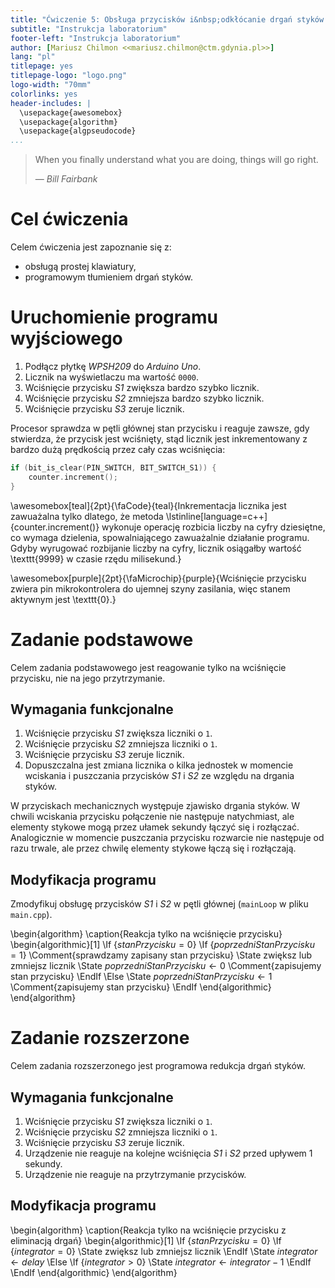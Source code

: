 ```yaml
---
title: "Ćwiczenie 5: Obsługa przycisków i&nbsp;odkłócanie drgań styków (_debouncing_)"
subtitle: "Instrukcja laboratorium"
footer-left: "Instrukcja laboratorium"
author: [Mariusz Chilmon <<mariusz.chilmon@ctm.gdynia.pl>>]
lang: "pl"
titlepage: yes
titlepage-logo: "logo.png"
logo-width: "70mm"
colorlinks: yes
header-includes: |
  \usepackage{awesomebox}
  \usepackage{algorithm}
  \usepackage{algpseudocode}
...
```


> When you finally understand what you are doing, things will go right.
>
> — _Bill Fairbank_

# Cel ćwiczenia

Celem ćwiczenia jest zapoznanie się z:

* obsługą prostej klawiatury,
* programowym tłumieniem drgań styków.

# Uruchomienie programu wyjściowego

1. Podłącz płytkę _WPSH209_ do _Arduino Uno_.
1. Licznik na wyświetlaczu ma wartość `0000`.
1. Wciśnięcie przycisku _S1_ zwiększa bardzo szybko licznik.
1. Wciśnięcie przycisku _S2_ zmniejsza bardzo szybko licznik.
1. Wciśnięcie przycisku _S3_ zeruje licznik.

Procesor sprawdza w pętli głównej stan przycisku i reaguje zawsze, gdy stwierdza, że przycisk jest wciśnięty, stąd licznik jest inkrementowany z bardzo dużą prędkością przez cały czas wciśnięcia:

```cpp
if (bit_is_clear(PIN_SWITCH, BIT_SWITCH_S1)) {
    counter.increment();
}
```

\awesomebox[teal]{2pt}{\faCode}{teal}{Inkrementacja licznika jest zawuażalna tylko dlatego, że metoda \lstinline[language=c++]{counter.increment()} wykonuje operację rozbicia liczby na cyfry dziesiętne, co wymaga dzielenia, spowalniającego zawuażalnie działanie programu. Gdyby wyrugować rozbijanie liczby na cyfry, licznik osiągałby wartość \texttt{9999} w czasie rzędu milisekund.}

\awesomebox[purple]{2pt}{\faMicrochip}{purple}{Wciśnięcie przycisku zwiera pin mikrokontrolera do ujemnej szyny zasilania, więc stanem aktywnym jest \texttt{0}.}

# Zadanie podstawowe

Celem zadania podstawowego jest reagowanie tylko na wciśnięcie przycisku, nie na jego przytrzymanie.

## Wymagania funkcjonalne

1. Wciśnięcie przycisku _S1_ zwiększa liczniki o `1`.
1. Wciśnięcie przycisku _S2_ zmniejsza liczniki o `1`.
1. Wciśnięcie przycisku _S3_ zeruje licznik.
1. Dopuszczalna jest zmiana licznika o kilka jednostek w momencie wciskania i puszczania przycisków _S1_ i _S2_ ze względu na drgania styków.

W przyciskach mechanicznych występuje zjawisko drgania styków. W chwili wciskania przycisku połączenie nie następuje natychmiast, ale elementy stykowe mogą przez ułamek sekundy łączyć się i rozłączać. Analogicznie w momencie puszczania przycisku rozwarcie nie następuje od razu trwale, ale przez chwilę elementy stykowe łączą się i rozłączają.

## Modyfikacja programu

Zmodyfikuj obsługę przycisków _S1_ i _S2_ w pętli głównej (`mainLoop` w pliku `main.cpp`).

\begin{algorithm}
\caption{Reakcja tylko na wciśnięcie przycisku}
\begin{algorithmic}[1]
\If {$stanPrzycisku = 0$}
    \If {$poprzedniStanPrzycisku = 1$}
    \Comment{sprawdzamy zapisany stan przycisku}
        \State zwiększ lub zmniejsz licznik
        \State $poprzedniStanPrzycisku\gets 0$
        \Comment{zapisujemy stan przycisku}
    \EndIf
\Else
    \State $poprzedniStanPrzycisku\gets 1$
    \Comment{zapisujemy stan przycisku}
\EndIf
\end{algorithmic}
\end{algorithm}

# Zadanie rozszerzone

Celem zadania rozszerzonego jest programowa redukcja drgań styków.

## Wymagania funkcjonalne

1. Wciśnięcie przycisku _S1_ zwiększa liczniki o `1`.
1. Wciśnięcie przycisku _S2_ zmniejsza liczniki o `1`.
1. Wciśnięcie przycisku _S3_ zeruje licznik.
1. Urządzenie nie reaguje na kolejne wciśnięcia _S1_ i _S2_ przed upływem 1 sekundy.
1. Urządzenie nie reaguje na przytrzymanie przycisków.

## Modyfikacja programu

\begin{algorithm}
\caption{Reakcja tylko na wciśnięcie przycisku z eliminacją drgań}
\begin{algorithmic}[1]
\If {$stanPrzycisku = 0$}
    \If {$integrator = 0$}
        \State zwiększ lub zmniejsz licznik
    \EndIf
    \State $integrator\gets delay$
\Else
    \If {$integrator > 0$}
        \State $integrator\gets integrator - 1$
    \EndIf
\EndIf
\end{algorithmic}
\end{algorithm}

